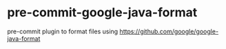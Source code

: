 # pre-commit-google-java-format
pre-commit plugin to format files using https://github.com/google/google-java-format
